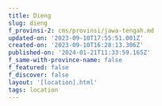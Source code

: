 ```yaml
---
title: Dieng
slug: dieng
f_provinsi-2: cms/provinsi/jawa-tengah.md
updated-on: '2023-09-10T17:55:51.001Z'
created-on: '2023-09-10T16:28:13.306Z'
published-on: '2024-01-21T11:33:59.165Z'
f_same-with-province-name: false
f_featured: false
f_discover: false
layout: '[location].html'
tags: location
---
```




